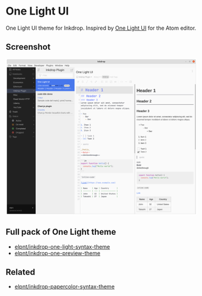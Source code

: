 # One Light UI

One Light UI theme for Inkdrop. Inspired by [One Light UI](https://github.com/atom/atom/tree/master/packages/one-light-ui) for the Atom editor.

## Screenshot

![One Light UI sample](./img/one-light-ui.png)

## Full pack of One Light theme

- [elpnt/inkdrop-one-light-syntax-theme](https://github.com/elpnt/inkdrop-one-light-syntax-theme)
- [elpnt/inkdrop-one-preview-theme](https://github.com/elpnt/inkdrop-one-preview-theme)

## Related

- [elpnt/inkdrop-papercolor-syntax-theme ](https://github.com/elpnt/inkdrop-papercolor-syntax-theme)
